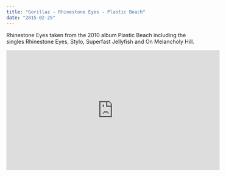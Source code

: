 ```yaml
---
title: "Gorillaz - Rhinestone Eyes - Plastic Beach"
date: "2015-02-25"
---
```

Rhinestone Eyes taken from the 2010 album Plastic Beach including the singles Rhinestone Eyes, Stylo, Superfast Jellyfish and On Melancholy Hill.

<iframe width="560" height="315" src="https://www.youtube.com/embed/7GdsftXc0yU" frameborder="0" allow="accelerometer; autoplay; clipboard-write; encrypted-media; gyroscope; picture-in-picture" allowfullscreen></iframe>